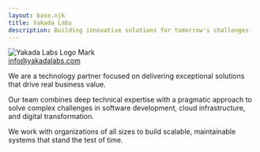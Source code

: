```yaml
---
layout: base.njk
title: Yakada Labs
description: Building innovative solutions for tomorrow's challenges
---
```


<div class="logo">
  <img src="/images/logo.png" alt="Yakada Labs Logo Mark" class="logo-image">
</div>

<div class="info-section">
 <a href="mailto:info@yakadalabs.com">info@yakadalabs.com</a>
</div>

<div class="content-section">
  <p>We are a technology partner focused on delivering exceptional solutions that drive real business value.</p>
</div>

<div class="content-section">
  <p>Our team combines deep technical expertise with a pragmatic approach to solve complex challenges in software development, cloud infrastructure, and digital transformation.</p>
</div>

<div class="content-section">
  <p>We work with organizations of all sizes to build scalable, maintainable systems that stand the test of time.</p>
</div>


